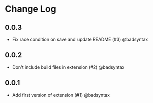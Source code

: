 # Change Log

## 0.0.3

- Fix race condition on save and update README (#3) @badsyntax

## 0.0.2

- Don't include build files in extension (#2) @badsyntax

## 0.0.1

- Add first version of extension (#1) @badsyntax

